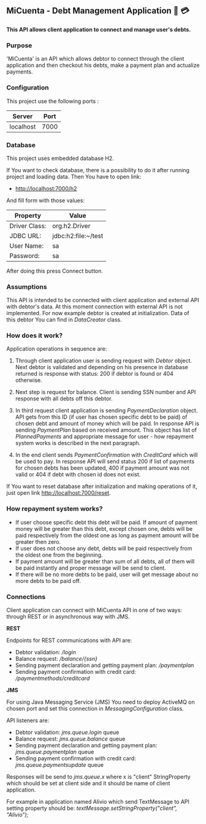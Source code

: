 ## MiCuenta - Debt Management Application :money_with_wings: :credit_card: 

#### This API allows client application to connect and manage user's debts.

### Purpose

'MiCuenta' is an API which allows debtor to connect through the client application and then checkout 
his debts, make a payment plan and actualize payments. 

### Configuration 

This project use the following ports : 

| Server     | Port |
|------------|------|
| localhost  | 7000 |

### Database

This project uses embedded database H2. 

If You want to check database, there is a possibility to do it after running project and loading data.
Then You have to open link:

* [http://localhost:7000/h2](http://localhost:7000/h2)

And fill form with those values:

|   Property   | Value |
|------------|------|
| Driver Class:     | org.h2.Driver |
| JDBC URL:  | jdbc:h2:file:~/test |
| User Name:  | sa |
| Password:   | sa |

After doing this press Connect button.

### Assumptions

This API is intended to be connected with client application and external API with debtor's data. 
At this moment connection with external API is not implemented. For now example debtor is created
at initialization. Data of this debtor You can find in <i>DataCreator</i> class.

### How does it work?

Application operations in sequence are:

1. Through client application user is sending request with <i>Debtor</i> object. Next debtor is validated 
and depending on his presence in database returned is response with status: 200 if debtor is found or 404 
otherwise.

2. Next step is request for balance. Client is sending SSN number and API response with all debts 
off this debtor.

3. In third request client application is sending <i>PaymentDeclaration</i> object. API gets from this 
ID (if user has chosen specific debt to be paid) of chosen debt and amount of money which will be paid.
In response API is sending <i>PaymentPlan</i> based on received amount. This object has list of 
<i>PlannedPayments</i> and appropriate message for user - how repayment system works is described 
in the next paragraph.

4. In the end client sends <i>PaymentConfirmation</i> with <i>CreditCard</i> which will be used to pay. 
In response API will send status 200 if list of payments for chosen debts has been updated, 400 if 
payment amount was not valid or 404 if debt with chosen id does not exist.

If You want to reset database after initialization and making operations of it, just open link
 [http://localhost:7000/reset](http://localhost:7000/reset).

### How repayment system works?

- If user choose specific debt this debt will be paid. If amount of payment money will be greater 
than this debt, except chosen one, debts will be paid respectively from the oldest one as long as payment 
amount will be greater then zero.
- If user does not choose any debt, debts will be paid respectively from the oldest one from the beginning.
- If payment amount will be greater than sum of all debts, all of them will be paid instantly and proper 
message will be send to client.
- If there will be no more debts to be paid, user will get message about no more debts to be paid off.
 
### Connections

Client application can connect with MiCuenta API in one of two ways: through REST 
or in asynchronous way with JMS.

<b>REST</b>

Endpoints for REST communications with API are:
- Debtor validation: <i>/login</i>
- Balance request: <i>/balance/{ssn}</i>
- Sending payment declaration and getting payment plan: <i>/paymentplan</i>
- Sending payment confirmation with credit card: <i>/paymentmethods/creditcard</i>

<b>JMS</b>

For using Java Messaging Service (JMS) You need to deploy ActiveMQ on chosen port and set this connection 
in <i>MessagingConfiguration</i> class.<br>

API listeners are:
- Debtor validation: <i>jms.queue.login</i> queue 
- Balance request: <i>jms.queue.balance</i> queue 
- Sending payment declaration and getting payment plan: <i>jms.queue.paymentplan</i> queue 
- Sending payment confirmation with credit card: <i>jms.queue.paymentsupdate</i> queue 

Responses will be send to <i>jms.queue.x</i> where x is "client" StringProperty 
which should be set at client side and it should be name of client application.

For example in application named Alivio which send TextMessage to API setting property should be:
<i>textMessage.setStringProperty("client", "Alivio");</i>